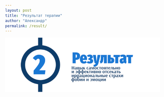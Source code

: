 ```yaml
---
layout: post
title: "Результат терапии"
author: "Александр"
permalink: /result/
---
```


![Самостоятельное отсечение иррациональных страхов, фобий и эмоций](/_img/2.png)

